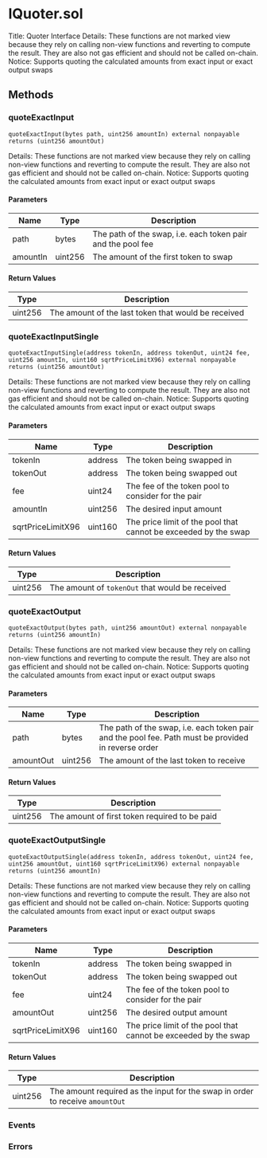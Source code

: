 
# IQuoter.sol
Title: Quoter Interface
Details: These functions are not marked view because they rely on calling non-view functions and reverting to compute the result. They are also not gas efficient and should not be called on-chain.
Notice: Supports quoting the calculated amounts from exact input or exact output swaps

## Methods
### quoteExactInput
```solidity
quoteExactInput(bytes path, uint256 amountIn) external nonpayable returns (uint256 amountOut)
```
Details: These functions are not marked view because they rely on calling non-view functions and reverting to compute the result. They are also not gas efficient and should not be called on-chain.
Notice: Supports quoting the calculated amounts from exact input or exact output swaps
#### Parameters

| Name | Type | Description |
|---|---|---|
| path | bytes | The path of the swap, i.e. each token pair and the pool fee |
| amountIn | uint256 | The amount of the first token to swap |

#### Return Values

| Type | Description |
|---|---|
uint256 | The amount of the last token that would be received |

### quoteExactInputSingle
```solidity
quoteExactInputSingle(address tokenIn, address tokenOut, uint24 fee, uint256 amountIn, uint160 sqrtPriceLimitX96) external nonpayable returns (uint256 amountOut)
```
Details: These functions are not marked view because they rely on calling non-view functions and reverting to compute the result. They are also not gas efficient and should not be called on-chain.
Notice: Supports quoting the calculated amounts from exact input or exact output swaps
#### Parameters

| Name | Type | Description |
|---|---|---|
| tokenIn | address | The token being swapped in |
| tokenOut | address | The token being swapped out |
| fee | uint24 | The fee of the token pool to consider for the pair |
| amountIn | uint256 | The desired input amount |
| sqrtPriceLimitX96 | uint160 | The price limit of the pool that cannot be exceeded by the swap |

#### Return Values

| Type | Description |
|---|---|
uint256 | The amount of `tokenOut` that would be received |

### quoteExactOutput
```solidity
quoteExactOutput(bytes path, uint256 amountOut) external nonpayable returns (uint256 amountIn)
```
Details: These functions are not marked view because they rely on calling non-view functions and reverting to compute the result. They are also not gas efficient and should not be called on-chain.
Notice: Supports quoting the calculated amounts from exact input or exact output swaps
#### Parameters

| Name | Type | Description |
|---|---|---|
| path | bytes | The path of the swap, i.e. each token pair and the pool fee. Path must be provided in reverse order |
| amountOut | uint256 | The amount of the last token to receive |

#### Return Values

| Type | Description |
|---|---|
uint256 | The amount of first token required to be paid |

### quoteExactOutputSingle
```solidity
quoteExactOutputSingle(address tokenIn, address tokenOut, uint24 fee, uint256 amountOut, uint160 sqrtPriceLimitX96) external nonpayable returns (uint256 amountIn)
```
Details: These functions are not marked view because they rely on calling non-view functions and reverting to compute the result. They are also not gas efficient and should not be called on-chain.
Notice: Supports quoting the calculated amounts from exact input or exact output swaps
#### Parameters

| Name | Type | Description |
|---|---|---|
| tokenIn | address | The token being swapped in |
| tokenOut | address | The token being swapped out |
| fee | uint24 | The fee of the token pool to consider for the pair |
| amountOut | uint256 | The desired output amount |
| sqrtPriceLimitX96 | uint160 | The price limit of the pool that cannot be exceeded by the swap |

#### Return Values

| Type | Description |
|---|---|
uint256 | The amount required as the input for the swap in order to receive `amountOut` |


### Events

### Errors

